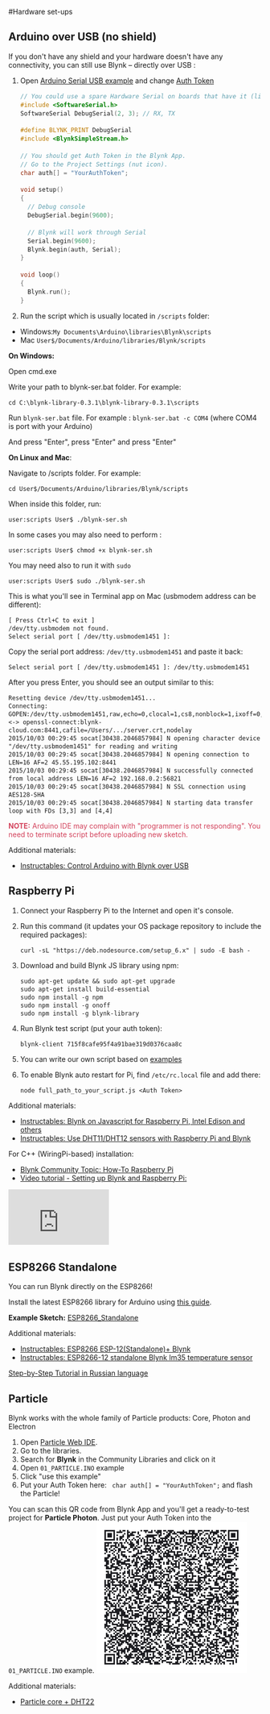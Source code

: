 #Hardware set-ups
## Arduino over USB (no shield)
If you don't have any shield and your hardware doesn't have any connectivity, you can still use Blynk – directly over USB :

1. Open [Arduino Serial USB example](https://github.com/blynkkk/blynk-library/blob/master/examples/Boards_USB_Serial/Arduino_Serial_USB/Arduino_Serial_USB.ino) 
and change [Auth Token](http://docs.blynk.cc/#getting-started-getting-started-with-application-4-auth-token)

	```cpp
	// You could use a spare Hardware Serial on boards that have it (like Mega)
	#include <SoftwareSerial.h>
	SoftwareSerial DebugSerial(2, 3); // RX, TX
	
	#define BLYNK_PRINT DebugSerial
	#include <BlynkSimpleStream.h>
	
	// You should get Auth Token in the Blynk App.
	// Go to the Project Settings (nut icon).
	char auth[] = "YourAuthToken";
	
	void setup()
	{
	  // Debug console
	  DebugSerial.begin(9600);
	
	  // Blynk will work through Serial
	  Serial.begin(9600);
	  Blynk.begin(auth, Serial);
	}
	
	void loop()
	{
	  Blynk.run();
	}
	```
2. Run the script which is usually located in ```/scripts``` folder:

 - Windows:```My Documents\Arduino\libraries\Blynk\scripts```
 - Mac	```User$/Documents/Arduino/libraries/Blynk/scripts```

  
  **On Windows:**
  
  Open cmd.exe
  
  Write your path to blynk-ser.bat folder. For example:
   
```
cd C:\blynk-library-0.3.1\blynk-library-0.3.1\scripts
```
  
  Run ```blynk-ser.bat``` file. For example : ```blynk-ser.bat -c COM4``` (where COM4 is port with your Arduino)
  
  And press "Enter", press "Enter" and press "Enter"
  
  **On Linux and Mac**:
  
  Navigate to /scripts folder. For example:
  
```
cd User$/Documents/Arduino/libraries/Blynk/scripts
``` 

  When inside this folder, run:
  
```
user:scripts User$ ./blynk-ser.sh
```
  In some cases you may also need to perform : 

```
user:scripts User$ chmod +x blynk-ser.sh
```
  
  You may need also to run it with ```sudo```
  
```
user:scripts User$ sudo ./blynk-ser.sh
``` 

  This is what you'll see in Terminal app on Mac (usbmodem address can be different):
  
```
[ Press Ctrl+C to exit ]
/dev/tty.usbmodem not found.
Select serial port [ /dev/tty.usbmodem1451 ]: 
```
	
  Copy the serial port address: ```/dev/tty.usbmodem1451``` and paste it back:

```
Select serial port [ /dev/tty.usbmodem1451 ]: /dev/tty.usbmodem1451
```
	
  After you press Enter, you should see an output similar to this:

```
Resetting device /dev/tty.usbmodem1451...
Connecting: GOPEN:/dev/tty.usbmodem1451,raw,echo=0,clocal=1,cs8,nonblock=1,ixoff=0,ixon=0,ispeed=9600,ospeed=9600,crtscts=0 <-> openssl-connect:blynk-cloud.com:8441,cafile=/Users/.../server.crt,nodelay
2015/10/03 00:29:45 socat[30438.2046857984] N opening character device "/dev/tty.usbmodem1451" for reading and writing
2015/10/03 00:29:45 socat[30438.2046857984] N opening connection to LEN=16 AF=2 45.55.195.102:8441
2015/10/03 00:29:45 socat[30438.2046857984] N successfully connected from local address LEN=16 AF=2 192.168.0.2:56821
2015/10/03 00:29:45 socat[30438.2046857984] N SSL connection using AES128-SHA
2015/10/03 00:29:45 socat[30438.2046857984] N starting data transfer loop with FDs [3,3] and [4,4]
```

<span style="color:#D3435C;">**NOTE:** Arduino IDE may complain with "programmer is not responding". You need to terminate script before uploading new sketch. </span>

Additional materials:

- [Instructables: Control Arduino with Blynk over USB](http://www.instructables.com/id/Control-arduino-using-Blynk-over-usb/)


## Raspberry Pi
1. Connect your Raspberry Pi to the Internet and open it's console.
2. Run this command (it updates your OS package repository to include the required packages):


	```
	curl -sL "https://deb.nodesource.com/setup_6.x" | sudo -E bash -
	```

3. Download and build Blynk JS library using npm:


	```
	sudo apt-get update && sudo apt-get upgrade
	sudo apt-get install build-essential
	sudo npm install -g npm
	sudo npm install -g onoff
	sudo npm install -g blynk-library
	```

4. Run Blynk test script (put your auth token):


	```
	blynk-client 715f8cafe95f4a91bae319d0376caa8c
	```

5. You can write our own script based on [examples](https://github.com/vshymanskyy/blynk-library-js/tree/master/examples)

6. To enable Blynk auto restart for Pi, find ```/etc/rc.local``` file and add there:

	```
	node full_path_to_your_script.js <Auth Token> 
	```

Additional materials:

- [Instructables: Blynk on Javascript for Raspberry Pi, Intel Edison and others](http://www.instructables.com/id/Blynk-JavaScript-in-20-minutes-Raspberry-Pi-Edison)
- [Instructables: Use DHT11/DHT12 sensors with Raspberry Pi and Blynk](http://www.instructables.com/id/Raspberry-Pi-Nodejs-Blynk-App-DHT11DHT22AM2302/?ALLSTEPS)

For C++ (WiringPi-based) installation:

- [Blynk Community Topic: How-To Raspberry Pi](http://community.blynk.cc/t/howto-for-raspberry-pi/332)
- [Video tutorial - Setting up Blynk and Raspberry Pi:](https://www.youtube.com/watch?v=iSG_8g6KyGE)
<iframe width="200" height="110" src="https://www.youtube.com/embed/iSG_8g6KyGE" frameborder="0" allowfullscreen></iframe>

## ESP8266 Standalone

You can run Blynk directly on the ESP8266!

Install the latest ESP8266 library for Arduino using [this guide](https://github.com/esp8266/Arduino#installing-with-boards-manager). 

**Example Sketch:** [ESP8266_Standalone](https://github.com/blynkkk/blynk-library/blob/master/examples/Boards_WiFi/ESP8266_Standalone/ESP8266_Standalone.ino)

Additional materials:

- [Instructables: ESP8266 ESP-12(Standalone)+ Blynk](http://www.instructables.com/id/ESP8266-ESP-12Standalone-Blynk-101)
- [Instructables: ESP8266-12 standalone Blynk lm35 temperature sensor](http://www.instructables.com/id/ESP8266-12-blynk-wireless-temperature-LM35-sensor/?ALLSTEPS)
 
[Step-by-Step Tutorial in Russian language](http://esp8266.ru/esp8266-blynk)

## Particle
Blynk works with the whole family of Particle products: Core, Photon and Electron

1. Open [Particle Web IDE](https://build.particle.io/build).
2. Go to the libraries.
3. Search for **Blynk** in the Community Libraries and click on it
4. Open ```01_PARTICLE.INO``` example
5. Click "use this example"
6. Put your Auth Token here: ``` char auth[] = "YourAuthToken";``` and flash the Particle!

You can scan this QR code from Blynk App and you'll get a ready-to-test project for **Particle Photon**. Just put your Auth Token into the ```01_PARTICLE.INO``` example.
<img src="images/Particle Demo1530733075.png" style="width: 300px; height:300px"/>

Additional materials:

- [Particle core + DHT22](https://www.hackster.io/gusgonnet/temperature-humidity-monitor-with-blynk-7faa51)
